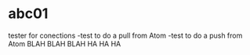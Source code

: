 # abc01
tester for conections
-test to do a pull from Atom
-test to do a push from Atom
BLAH BLAH BLAH
HA HA HA
